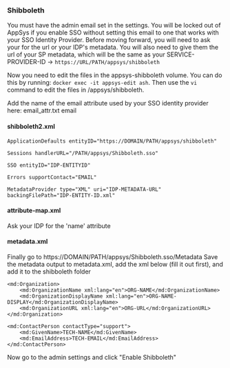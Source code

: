 ### Shibboleth

You must have the admin email set in the settings. You will be locked out of AppSys if you enable SSO without setting this email to one that works with your SSO Identity Provider. Before moving forward, you will need to ask your for the url or your IDP's metadata. You will also need to give them the url of your SP metadata, which will be the same as your SERVICE-PROVIDER-ID -> `https://URL/PATH/appsys/shibboleth`

Now you need to edit the files in the appsys-shibboleth volume. You can do this by running: `docker exec -it appsys-edit ash`. Then use the `vi` command to edit the files in /appsys/shibboleth.

Add the name of the email attribute used by your SSO identity provider here: email_attr.txt
email

#### shibboleth2.xml

```
ApplicationDefaults entityID="https://DOMAIN/PATH/appsys/shibboleth"

Sessions handlerURL="/PATH/appsys/Shibboleth.sso"

SSO entityID="IDP-ENTITYID"

Errors supportContact="EMAIL"

MetadataProvider type="XML" uri="IDP-METADATA-URL" backingFilePath="IDP-ENTITY-ID.xml"
```

#### attribute-map.xml
Ask your IDP for the 'name' attribute

#### metadata.xml
Finally go to https://DOMAIN/PATH/appsys/Shibboleth.sso/Metadata
Save the metadata output to metadata.xml, add the xml below (fill it out first), and add it to the shibboleth folder

```
<md:Organization>
	<md:OrganizationName xml:lang="en">ORG-NAME</md:OrganizationName>
	<md:OrganizationDisplayName xml:lang="en">ORG-NAME-DISPLAY</md:OrganizationDisplayName>
	<md:OrganizationURL xml:lang="en">ORG-URL</md:OrganizationURL>
</md:Organization>

<md:ContactPerson contactType="support">
	<md:GivenName>TECH-NAME</md:GivenName>
	<md:EmailAddress>TECH-EMAIL</md:EmailAddress>
</md:ContactPerson>
```

Now go to the admin settings and click "Enable Shibboleth"
